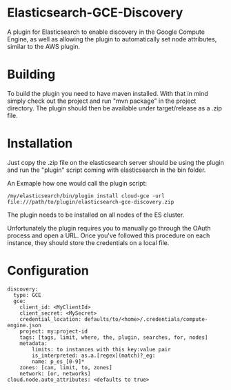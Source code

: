 Elasticsearch-GCE-Discovery
===========================

A plugin for Elasticsearch to enable discovery in the Google Compute Engine, as well as allowing the plugin to automatically set node attributes, similar to the AWS plugin.

# Building

To build the plugin you need to have maven installed. With that in mind simply check out the project and run "mvn package" in the project directory. The plugin should then be available under target/release as a .zip file.

# Installation

Just copy the .zip file on the elasticsearch server should be using the plugin and run the "plugin" script coming with elasticsearch in the bin folder.

An Exmaple how one would call the plugin script:

	/my/elasticsearch/bin/plugin install cloud-gce -url file:///path/to/plugin/elasticsearch-gce-discovery.zip

The plugin needs to be installed on all nodes of the ES cluster.

Unfortunately the plugin requires you to manually go through the OAuth process and open a URL. Once you've followed this procedure on each instance, they should store the credentials on a local file.

# Configuration

	discovery:
	  type: GCE
	  gce:
	    client_id: <MyClientId>
	    client_secret: <MySecret>
	    credential_location: defaults/to/<home>/.credentials/compute-engine.json
	    project: my:project-id
	    tags: [tags, limit, where, the, plugin, searches, for, nodes]
	    metadata:
	    	limits: to instances with this key:value pair
	    	is_interpreted: as.a.[regex](match)?_eg:
	    	name: p_es_[0-9]*
	    zones: [can, limit, to, zones]
	    network: [or, networks]
	cloud.node.auto_attributes: <defaults to true>